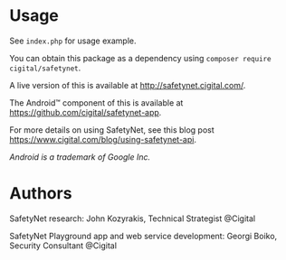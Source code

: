 # Usage
See ```index.php``` for usage example.

You can obtain this package as a dependency using ```composer require cigital/safetynet```.

A live version of this is available at <http://safetynet.cigital.com/>.

The Android™ component of this is available at <https://github.com/cigital/safetynet-app>.

For more details on using SafetyNet, see this blog post <https://www.cigital.com/blog/using-safetynet-api>.

*Android is a trademark of Google Inc.*

# Authors
SafetyNet research: John Kozyrakis, Technical Strategist @Cigital

SafetyNet Playground app and web service development: Georgi Boiko, Security Consultant @Cigital